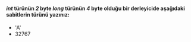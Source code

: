 #### _int_ türünün _2_ byte _long_ türünün _4_ byte olduğu bir derleyicide aşağıdaki sabitlerin türünü yazınız:

* 'A'
* 32767

